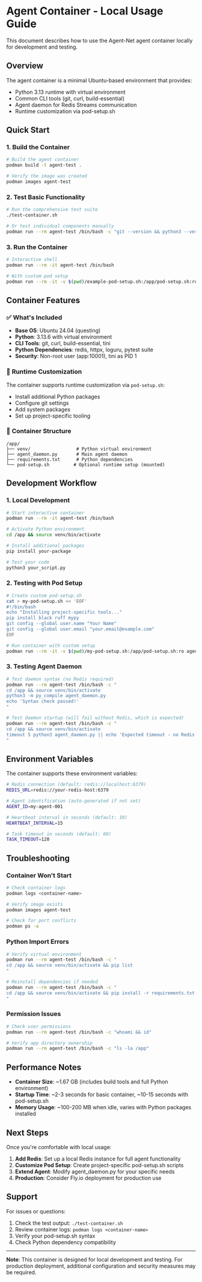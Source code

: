 # Agent Container - Local Usage Guide

This document describes how to use the Agent-Net agent container locally for development and testing.

## Overview

The agent container is a minimal Ubuntu-based environment that provides:
- Python 3.13 runtime with virtual environment
- Common CLI tools (git, curl, build-essential)
- Agent daemon for Redis Streams communication
- Runtime customization via pod-setup.sh

## Quick Start

### 1. Build the Container

```bash
# Build the agent container
podman build -t agent-test .

# Verify the image was created
podman images agent-test
```

### 2. Test Basic Functionality

```bash
# Run the comprehensive test suite
./test-container.sh

# Or test individual components manually
podman run --rm agent-test /bin/bash -c "git --version && python3 --version"
```

### 3. Run the Container

```bash
# Interactive shell
podman run --rm -it agent-test /bin/bash

# With custom pod setup
podman run --rm -it -v $(pwd)/example-pod-setup.sh:/app/pod-setup.sh:ro agent-test
```

## Container Features

### ✅ **What's Included**
- **Base OS**: Ubuntu 24.04 (questing)
- **Python**: 3.13.6 with virtual environment
- **CLI Tools**: git, curl, build-essential, tini
- **Python Dependencies**: redis, httpx, loguru, pytest suite
- **Security**: Non-root user (app:10001), tini as PID 1

### 🔧 **Runtime Customization**
The container supports runtime customization via `pod-setup.sh`:
- Install additional Python packages
- Configure git settings
- Add system packages
- Set up project-specific tooling

### 📁 **Container Structure**
```
/app/
├── venv/                 # Python virtual environment
├── agent_daemon.py       # Main agent daemon
├── requirements.txt      # Python dependencies
└── pod-setup.sh         # Optional runtime setup (mounted)
```

## Development Workflow

### 1. **Local Development**
```bash
# Start interactive container
podman run --rm -it agent-test /bin/bash

# Activate Python environment
cd /app && source venv/bin/activate

# Install additional packages
pip install your-package

# Test your code
python3 your_script.py
```

### 2. **Testing with Pod Setup**
```bash
# Create custom pod-setup.sh
cat > my-pod-setup.sh << 'EOF'
#!/bin/bash
echo "Installing project-specific tools..."
pip install black ruff mypy
git config --global user.name "Your Name"
git config --global user.email "your.email@example.com"
EOF

# Run container with custom setup
podman run --rm -it -v $(pwd)/my-pod-setup.sh:/app/pod-setup.sh:ro agent-test
```

### 3. **Testing Agent Daemon**
```bash
# Test daemon syntax (no Redis required)
podman run --rm agent-test /bin/bash -c "
cd /app && source venv/bin/activate
python3 -m py_compile agent_daemon.py
echo 'Syntax check passed!'
"

# Test daemon startup (will fail without Redis, which is expected)
podman run --rm agent-test /bin/bash -c "
cd /app && source venv/bin/activate
timeout 5 python3 agent_daemon.py || echo 'Expected timeout - no Redis connection'
"
```

## Environment Variables

The container supports these environment variables:

```bash
# Redis connection (default: redis://localhost:6379)
REDIS_URL=redis://your-redis-host:6379

# Agent identification (auto-generated if not set)
AGENT_ID=my-agent-001

# Heartbeat interval in seconds (default: 10)
HEARTBEAT_INTERVAL=15

# Task timeout in seconds (default: 60)
TASK_TIMEOUT=120
```

## Troubleshooting

### **Container Won't Start**
```bash
# Check container logs
podman logs <container-name>

# Verify image exists
podman images agent-test

# Check for port conflicts
podman ps -a
```

### **Python Import Errors**
```bash
# Verify virtual environment
podman run --rm agent-test /bin/bash -c "
cd /app && source venv/bin/activate && pip list
"

# Reinstall dependencies if needed
podman run --rm agent-test /bin/bash -c "
cd /app && source venv/bin/activate && pip install -r requirements.txt
"
```

### **Permission Issues**
```bash
# Check user permissions
podman run --rm agent-test /bin/bash -c "whoami && id"

# Verify app directory ownership
podman run --rm agent-test /bin/bash -c "ls -la /app"
```

## Performance Notes

- **Container Size**: ~1.67 GB (includes build tools and full Python environment)
- **Startup Time**: ~2-3 seconds for basic container, ~10-15 seconds with pod-setup.sh
- **Memory Usage**: ~100-200 MB when idle, varies with Python packages installed

## Next Steps

Once you're comfortable with local usage:

1. **Add Redis**: Set up a local Redis instance for full agent functionality
2. **Customize Pod Setup**: Create project-specific pod-setup.sh scripts
3. **Extend Agent**: Modify agent_daemon.py for your specific needs
4. **Production**: Consider Fly.io deployment for production use

## Support

For issues or questions:
1. Check the test output: `./test-container.sh`
2. Review container logs: `podman logs <container-name>`
3. Verify your pod-setup.sh syntax
4. Check Python dependency compatibility

---

**Note**: This container is designed for local development and testing. For production deployment, additional configuration and security measures may be required.
